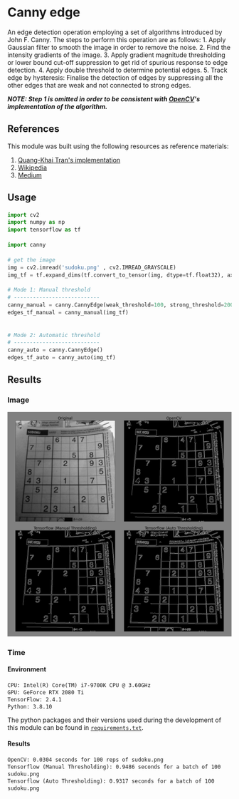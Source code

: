 # Canny edge

An edge detection operation employing a set of algorithms introduced by John F. Canny. The steps to perform this operation are as follows:
        1. Apply Gaussian filter to smooth the image in order to remove the noise.
        2. Find the intensity gradients of the image.
        3. Apply gradient magnitude thresholding or lower bound cut-off suppression to get rid of spurious response to edge detection.
        4. Apply double threshold to determine potential edges.
        5. Track edge by hysteresis: Finalise the detection of edges by suppressing all the other edges that are weak and not connected to strong edges.

***NOTE: Step 1 is omitted in order to be consistent with [OpenCV](https://github.com/opencv/opencv/blob/master/modules/imgproc/src/canny.cpp)'s implementation of the algorithm.*** 

## References

This module was built using the following resources as reference materials:

1. [Quang-Khai Tran's implementation](https://github.com/tqkhai2705/edge-detection)
2. [Wikipedia](https://en.wikipedia.org/wiki/Canny_edge_detector)
3. [Medium](https://towardsdatascience.com/canny-edge-detection-step-by-step-in-python-computer-vision-b49c3a2d8123)

## Usage

```python
import cv2
import numpy as np
import tensorflow as tf

import canny

# get the image
img = cv2.imread('sudoku.png' , cv2.IMREAD_GRAYSCALE)
img_tf = tf.expand_dims(tf.convert_to_tensor(img, dtype=tf.float32), axis=0)

# Mode 1: Manual threshold
# ---------------------------
canny_manual = canny.CannyEdge(weak_threshold=100, strong_threshold=200)
edges_tf_manual = canny_manual(img_tf)


# Mode 2: Automatic threshold
# ---------------------------
canny_auto = canny.CannyEdge()
edges_tf_auto = canny_auto(img_tf)
```

## Results

### Image

![sudoku_edges](sudoku_edges.png)

### Time

#### Environment
```
CPU: Intel(R) Core(TM) i7-9700K CPU @ 3.60GHz
GPU: GeForce RTX 2080 Ti
TensorFlow: 2.4.1
Python: 3.8.10
```
The python packages and their versions used during the development of this module can be found in [`requirements.txt`](requirements.txt).

#### Results

```
OpenCV: 0.0304 seconds for 100 reps of sudoku.png
Tensorflow (Manual Thresholding): 0.9486 seconds for a batch of 100 sudoku.png
Tensorflow (Auto Thresholding): 0.9317 seconds for a batch of 100 sudoku.png
```

